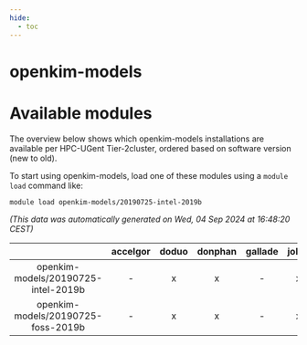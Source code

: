 ```yaml
---
hide:
  - toc
---
```


openkim-models
==============

# Available modules


The overview below shows which openkim-models installations are available per HPC-UGent Tier-2cluster, ordered based on software version (new to old).

To start using openkim-models, load one of these modules using a `module load` command like:

```shell
module load openkim-models/20190725-intel-2019b
```

*(This data was automatically generated on Wed, 04 Sep 2024 at 16:48:20 CEST)*  

| |accelgor|doduo|donphan|gallade|joltik|shinx|skitty|
| :---: | :---: | :---: | :---: | :---: | :---: | :---: | :---: |
|openkim-models/20190725-intel-2019b|-|x|x|-|x|-|x|
|openkim-models/20190725-foss-2019b|-|x|x|-|x|-|x|
